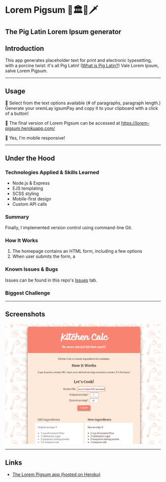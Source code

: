 # Lorem Pigsum 🐖🏛️🏺🗡️

## The Pig Latin Lorem Ipsum generator

## Introduction
This app generates placeholder text for print and electronic typesetting, with a porcine twist: it's all Pig Latin! ([What is Pig Latin?](https://en.wikipedia.org/wiki/Pig_Latin)) Vale Lorem Ipsum, salve Lorem Pigsum.

---

## Usage
📜 Select from the text options available (# of paragraphs, paragraph length.) Generate your oremLay igsumPay and copy it to your clipboard with a click of a button!

🐖 The final version of Lorem Pigsum can be accessed at https://lorem-pigsum.herokuapp.com/

📱 Yes, I'm mobile responsive!

---

## Under the Hood
### Technologies Applied & Skills Learned
* Node.js & Express
* EJS templating
* SCSS styling
* Mobile-first design
* Custom API calls

### Summary
Finally, I implemented version control using command-line Git.

### How It Works
1. The homepage contains an HTML form, including a few options
2. When user submits the form, a 

### Known Issues & Bugs
Issues can be found in this repo's [Issues](https://github.com/ezeYaniv/kitchen-calc/issues) tab.

### Biggest Challenge

---

## Screenshots
![fluffy pancakes for 10!](https://github.com/ezeYaniv/kitchen-calc/blob/main/public/images/partial-screenshot1.png)

---

## Links
* [The Lorem Pigsum app (hosted on Heroku)](https://lorem-pigsum.herokuapp.com/)
